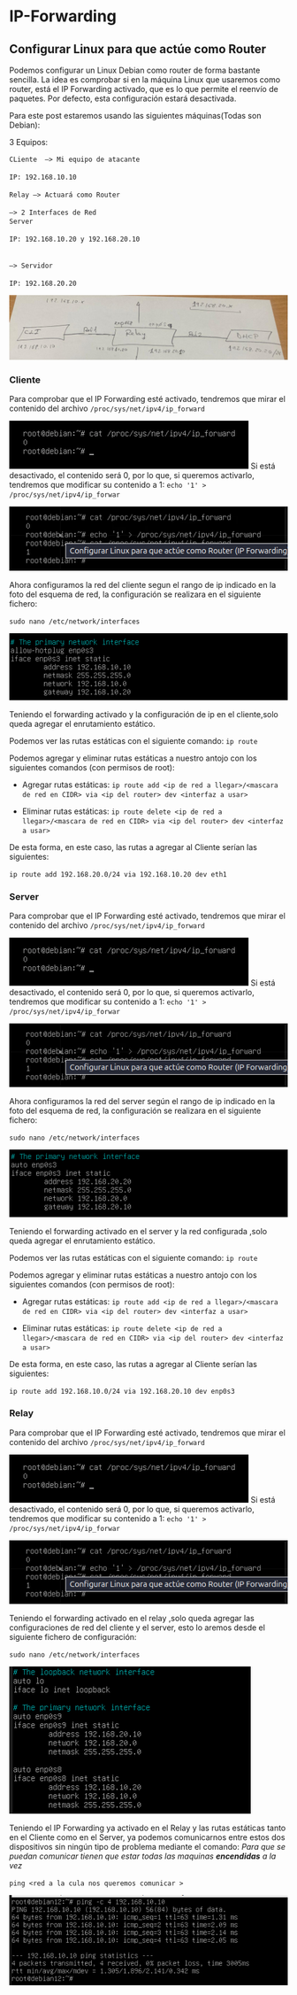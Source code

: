 # IP-Forwarding
## Configurar Linux para que actúe como Router

Podemos configurar un Linux Debian como router de forma bastante sencilla. La idea es comprobar si en la máquina Linux que usaremos como router, está el IP Forwarding activado, que es lo que permite el reenvío de paquetes. Por defecto, esta configuración estará desactivada.

Para este post estaremos usando las siguientes máquinas(Todas son Debian):

3 Equipos:

    CLiente  –> Mi equipo de atacante

    IP: 192.168.10.10

    Relay –> Actuará como Router

    –> 2 Interfaces de Red
    Server 

    IP: 192.168.10.20 y 192.168.20.10 


    –> Servidor 

    IP: 192.168.20.20
    
![esquema de redes](img/red.jpeg)

### Cliente

Para comprobar que el IP Forwarding esté activado, tendremos que mirar el contenido del archivo `/proc/sys/net/ipv4/ip_forward`

![comprobación](img/comprobavion_forwarding.webp)
Si está desactivado, el contenido será 0, por lo que, si queremos activarlo, tendremos que modificar su contenido a 1:
 `echo '1' > /proc/sys/net/ipv4/ip_forwar`

![comprobación](img/comprobacion2.png)

Ahora configuramos la red del cliente segun el rango de ip indicado en la foto del esquema de red, la configuración se realizara en el siguiente fichero:
 
`sudo nano /etc/network/interfaces`

![ip](img/ip_Cliente.png)


Teniendo el forwarding activado y la configuración de ip  en el cliente,solo queda agregar el enrutamiento estático.

Podemos ver las rutas estáticas con el siguiente comando:
`ip route`

Podemos agregar y eliminar rutas estáticas a nuestro antojo con los siguientes comandos (con permisos de root):

- Agregar rutas estáticas:
`ip route add <ip de red a llegar>/<mascara de red en CIDR> via <ip del router> dev <interfaz a usar> `

- Eliminar rutas estáticas:
`ip route delete <ip de red a llegar>/<mascara de red en CIDR> via <ip del router> dev <interfaz a usar>`

De esta forma, en este caso, las rutas a agregar al Cliente serían las siguientes:

`ip route add 192.168.20.0/24 via 192.168.10.20 dev eth1`

### Server

Para comprobar que el IP Forwarding esté activado, tendremos que mirar el contenido del archivo `/proc/sys/net/ipv4/ip_forward`

![comprobación](img/comprobavion_forwarding.webp)
Si está desactivado, el contenido será 0, por lo que, si queremos activarlo, tendremos que modificar su contenido a 1:
 `echo '1' > /proc/sys/net/ipv4/ip_forwar`

![comprobación](img/comprobacion2.png)

Ahora configuramos la red del server según el rango de ip indicado en la foto del esquema de red, la configuración se realizara en el siguiente fichero:
 
`sudo nano /etc/network/interfaces`

![ip](img/ip_Server.png)

Teniendo el forwarding activado en el server y la red configurada ,solo queda agregar el enrutamiento estático.

Podemos ver las rutas estáticas con el siguiente comando:
`ip route`

Podemos agregar y eliminar rutas estáticas a nuestro antojo con los siguientes comandos (con permisos de root):

- Agregar rutas estáticas:
`ip route add <ip de red a llegar>/<mascara de red en CIDR> via <ip del router> dev <interfaz a usar> `

- Eliminar rutas estáticas:
`ip route delete <ip de red a llegar>/<mascara de red en CIDR> via <ip del router> dev <interfaz a usar>`

De esta forma, en este caso, las rutas a agregar al Cliente serían las siguientes:

`ip route add 192.168.10.0/24 via 192.168.20.10 dev enp0s3`

### Relay

Para comprobar que el IP Forwarding esté activado, tendremos que mirar el contenido del archivo `/proc/sys/net/ipv4/ip_forward`

![comprobación](img/comprobavion_forwarding.webp)
Si está desactivado, el contenido será 0, por lo que, si queremos activarlo, tendremos que modificar su contenido a 1:
 `echo '1' > /proc/sys/net/ipv4/ip_forwar`

![comprobación](img/comprobacion2.png)

Teniendo el forwarding activado en el relay ,solo queda agregar las configuraciones de red del cliente y el server, esto lo aremos desde el siguiente fichero de configuración:

`sudo nano /etc/network/interfaces`

![ip](img/ip_Relay.png)

Teniendo el IP Forwarding ya activado en el Relay y las rutas estáticas tanto en el Cliente como en el Server, ya podemos comunicarnos entre estos dos dispositivos sin ningún tipo de problema mediante el comando:
 *Para que se puedan comunicar tienen que estar todas las maquinas **encendidas** a la vez*


`ping <red a la cula nos queremos comunicar >`

![ping](img/ping.png)
